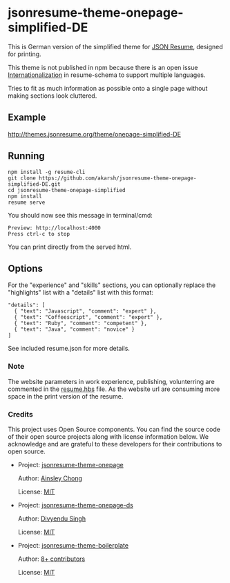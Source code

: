 # jsonresume-theme-onepage-simplified-DE

This is German version of the simplified theme for [JSON Resume](http://jsonresume.org/), designed for printing. 

This theme is not published in npm because there is an open issue [Internationalization](https://github.com/jsonresume/resume-schema/issues/35) in resume-schema to support multiple languages.

Tries to fit as much information as possible onto a single page without making sections look cluttered.

## Example

http://themes.jsonresume.org/theme/onepage-simplified-DE

## Running

```
npm install -g resume-cli
git clone https://github.com/akarsh/jsonresume-theme-onepage-simplified-DE.git
cd jsonresume-theme-onepage-simplified
npm install
resume serve
```

You should now see this message in terminal/cmd:

```
Preview: http://localhost:4000
Press ctrl-c to stop
```

You can print directly from the served html.

## Options

For the "experience" and "skills" sections, you can optionally replace the "highlights" list with a "details" list with this format:

```
"details": [
  { "text": "Javascript", "comment": "expert" },
  { "text": "Coffeescript", "comment": "expert" },
  { "text": "Ruby", "comment": "competent" },
  { "text": "Java", "comment": "novice" }
]
```

See included resume.json for more details.

### Note

The website parameters in work experience, publishing, volunterring are commented in the [resume.hbs](resume.hbs) file. As the website url are consuming more space in the print version of the resume.

### Credits

This project uses Open Source components. You can find the source code of their open source projects along with license information below. We acknowledge and are grateful to these developers for their contributions to open source.

* Project: [jsonresume-theme-onepage](https://github.com/ainsleyc/jsonresume-theme-onepage)

  Author: [Ainsley Chong](https://github.com/ainsleyc)

  License: [MIT](https://github.com/ainsleyc/jsonresume-theme-onepage/blob/master/LICENSE)

* Project: [jsonresume-theme-onepage-ds](https://github.com/divyenduz/jsonresume-theme-onepage-ds)

  Author: [Divyendu Singh](https://github.com/divyenduz)

  License: [MIT](https://github.com/divyenduz/jsonresume-theme-onepage-ds/blob/master/LICENSE)

* Project: [jsonresume-theme-boilerplate](https://github.com/jsonresume/jsonresume-theme-boilerplate)

  Author: [8+ contributors](https://github.com/jsonresume/jsonresume-theme-boilerplate/graphs/contributors)

  License: [MIT](https://github.com/jsonresume/resume-cli/blob/master/LICENSE)